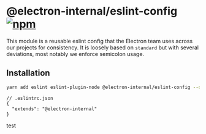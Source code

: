 # @electron-internal/eslint-config [![npm][npm-image]][npm-url]

[npm-image]: https://img.shields.io/npm/v/@electron-internal/eslint-config.svg
[npm-url]: https://npmjs.org/package/@electron-internal/eslint-config

This module is a reusable eslint config that the Electron team uses across our
projects for consistency.  It is loosely based on `standard` but with several
deviations, most notably we enforce semicolon usage.

## Installation

```bash
yarn add eslint eslint-plugin-node @electron-internal/eslint-config --dev
```

```json5
// .eslintrc.json
{
  "extends": "@electron-internal"
}
```
test
